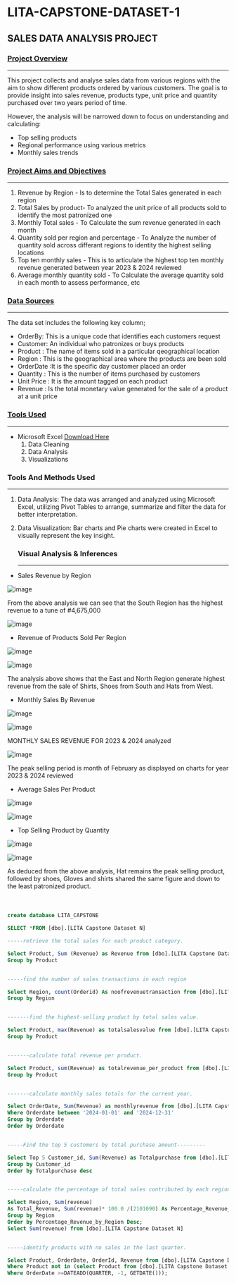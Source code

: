 # LITA-CAPSTONE-DATASET-1

## SALES DATA ANALYSIS PROJECT


### [Project Overview](#project-overview)
---

This project collects and analyse sales data from various regions with the aim to show different products ordered by various customers.
The goal is to provide insight into sales revenue, products type, unit price and quantity purchased over two years period of time.

However, the analysis will be narrowed down to focus on understanding and calculating:

- Top selling products
- Regional performance using various metrics
- Monthly sales trends

### [Project Aims and Objectives](#projectaims-andobjectives)
---

1. Revenue by Region - Is to determine the Total Sales generated in each region
2. Total Sales by product- To analyzed the unit price of all products sold to identify the most patronized one
3. Monthly Total sales - To Calculate the sum revenue generated in each month
4. Quantity sold per region and percentage - To Analyze the number of quantity sold across differant regions to identity the highest selling locations
5. Top ten monthly sales - This is to articulate the highest top ten monthly revenue generated between year 2023 & 2024 reviewed
6. Average monthly quantity sold - To Calculate the average quantity sold in each month to assess performance, etc

### [Data Sources](#data-sources)
 ---
 
 The data set includes the following key column;
 
- OrderBy: This is a unique code that identifies each customers request
-  Customer: An individual who patronizes or buys products
-  Product : The name of items sold in a particular qeographical location
-  Region :  This is the geographical area where the products are been sold
-  OrderDate :It is the specific day customer placed an order
-  Quantity : This is the number of items purchased by customers
-  Unit Price : It is the amount tagged on each product
-  Revenue : Is the total monetary value generated for the sale of a product at a unit price

### [Tools Used](#tools-used)
---

- Microsoft Excel [Download Here](https://www.microsoft.com)
  1. Data Cleaning
  2. Data Analysis
  3. Visualizations
  
 ### Tools And Methods Used
 ---

  1. Data Analysis: The data was arranged and analyzed using Microsoft Excel, utilizing Pivot Tables to arrange, summarize and filter the data for better interpretation.
  2. Data Visualization: Bar charts and Pie charts were created in Excel to visually represent the key insight.


     ### Visual Analysis & Inferences
     ---

 - Sales Revenue by Region



![image](https://github.com/user-attachments/assets/9dee7052-d061-4f05-a0d2-da2667c4f22a)



From the above analysis we can see that the South Region has the highest revenue to a tune of #4,675,000  


  
  ![image](https://github.com/user-attachments/assets/86018c3b-2f43-4226-a8fe-00cd7d049f0a)







- Revenue of Products Sold Per Region



 
![image](https://github.com/user-attachments/assets/56504f41-e3d8-42aa-8573-a3959fc6de9e)





![image](https://github.com/user-attachments/assets/23ee496f-b1b4-4fea-a053-983e17a3e038)



The analysis above shows that the East and North Region generate highest revenue from the sale of Shirts, Shoes from South and Hats from West.  


- Monthly Sales By Revenue 



![image](https://github.com/user-attachments/assets/83410df9-9b64-45c5-9446-4ee18e120ff1)





![image](https://github.com/user-attachments/assets/3e5d49cc-e524-49b4-a810-c0d37477d577)




MONTHLY SALES REVENUE FOR 2023 & 2024 analyzed

 
![image](https://github.com/user-attachments/assets/49557263-cf0c-45db-90f5-1080895fff5c)




The peak selling period is month of February as displayed on charts for year 2023 & 2024 reviewed

- Average Sales Per Product



![image](https://github.com/user-attachments/assets/029d1419-46c5-4a4f-bce4-11c5d6a20cfc)




  ![image](https://github.com/user-attachments/assets/16a50ea5-bcb8-4412-940c-9084aba404b3)



- Top Selling Product by Quantity


![image](https://github.com/user-attachments/assets/f2488f30-40ac-48bd-bbff-a0b12efc213e)


![image](https://github.com/user-attachments/assets/754a8919-0f11-4b46-8fbb-4ed39136171d)

As deduced from the above analysis, Hat remains the peak selling product, followed by shoes, Gloves and shirts shared the same figure and down to the least patronized product.


  ### 

  ```` SQL


create database LITA_CAPSTONE

SELECT *FROM [dbo].[LITA Capstone Dataset N]

-----retrieve the total sales for each product category.

Select Product, Sum (Revenue) as Revenue from [dbo].[LITA Capstone Dataset N]
Group by Product


-----find the number of sales transactions in each region

Select Region, count(Orderid) As noofrevenuetransaction from [dbo].[LITA Capstone Dataset N]
Group by Region


-------find the highest-selling product by total sales value.

Select Product, max(Revenue) as totalsalesvalue from [dbo].[LITA Capstone Dataset N]
Group by Product


-------calculate total revenue per product.

Select Product, sum(Revenue) as totalrevenue_per_product from [dbo].[LITA Capstone Dataset N]
Group by Product
 

 -------calculate monthly sales totals for the current year.

Select OrderDate, Sum(Revenue) as monthlyrevenue from [dbo].[LITA Capstone Dataset N]
Where Orderdate between '2024-01-01' and '2024-12-31'
Group by Orderdate
Order by Orderdate


-----Find the top 5 customers by total purchase amount---------

Select Top 5 Customer_id, Sum(Revenue) as Totalpurchase from [dbo].[LITA Capstone Dataset N]
Group by Customer_id
Order by Totalpurchase desc


-----calculate the percentage of total sales contributed by each region.

Select Region, Sum(revenue)
As Total_Revenue, Sum(revenue)* 100.0 /(2101090) As Percentage_Revenue_By_Region from [dbo].[LITA Capstone Dataset N]
Group by Region
Order by Percentage_Revenue_by_Region Desc;
Select Sum(revenue) from [dbo].[LITA Capstone Dataset N]


-----identify products with no sales in the last quarter.

Select Product, OrderDate, OrderId, Revenue from [dbo].[LITA Capstone Dataset N]
Where Product not in (select Product from [dbo].[LITA Capstone Dataset N]
Where OrderDate >=DATEADD(QUARTER, -1, GETDATE()));
````
